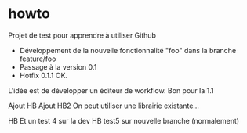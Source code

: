 # howto
Projet de test pour apprendre à utiliser Github

* Développement de la nouvelle fonctionnalité "foo" dans la branche feature/foo
* Passage à la version 0.1
* Hotfix 0.1.1 OK.

L'idée est de développer un éditeur de workflow.
Bon pour la 1.1

Ajout HB
Ajout HB2
On peut utiliser une librairie existante…

HB Et un test 4 sur la dev
HB test5 sur nouvelle branche (normalement)